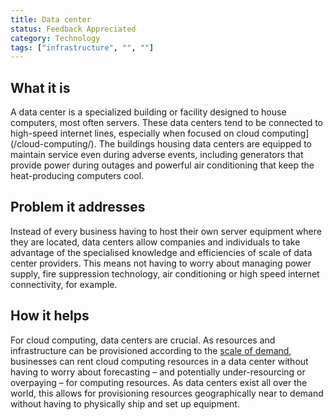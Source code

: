 ```yaml
---
title: Data center
status: Feedback Appreciated
category: Technology
tags: ["infrastructure", "", ""]
---
```


## What it is

A data center is a specialized building or facility designed to house computers, most often servers. 
These data centers tend to be connected to high-speed internet lines, especially when focused on cloud computing](/cloud-computing/). 
The buildings housing data centers are equipped to maintain service even during adverse events, including generators that provide power during outages and powerful air conditioning that keep the heat-producing computers cool. 

## Problem it addresses

Instead of every business having to host their own server equipment where they are located, 
data centers allow companies and individuals to take advantage of the 
specialised knowledge and efficiencies of scale of data center providers. 
This means not having to worry about managing power supply, fire suppression technology, 
air conditioning or high speed internet connectivity, for example.

## How it helps

For cloud computing, data centers are crucial. 
As resources and infrastructure can be provisioned according to the [scale of demand](/scalability/), 
businesses can rent cloud computing resources in a data center without having to worry about forecasting 
– and potentially under-resourcing or overpaying – for computing resources. 
As data centers exist all over the world, 
this allows for provisioning resources geographically near to demand 
without having to physically ship and set up equipment.

